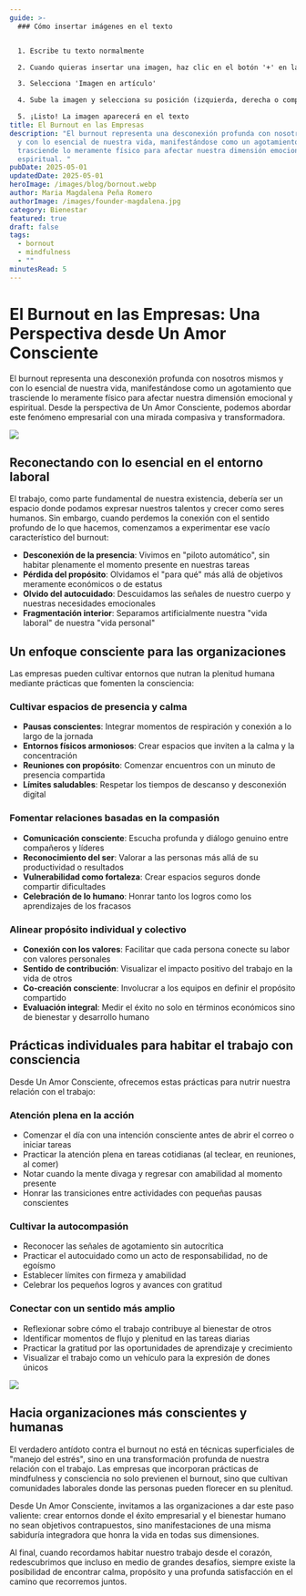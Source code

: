 ```yaml
---
guide: >-
  ### Cómo insertar imágenes en el texto


  1. Escribe tu texto normalmente

  2. Cuando quieras insertar una imagen, haz clic en el botón '+' en la barra de herramientas

  3. Selecciona 'Imagen en artículo'

  4. Sube la imagen y selecciona su posición (izquierda, derecha o completa)

  5. ¡Listo! La imagen aparecerá en el texto
title: El Burnout en las Empresas
description: "El burnout representa una desconexión profunda con nosotros mismos
  y con lo esencial de nuestra vida, manifestándose como un agotamiento que
  trasciende lo meramente físico para afectar nuestra dimensión emocional y
  espiritual. "
pubDate: 2025-05-01
updatedDate: 2025-05-01
heroImage: /images/blog/bornout.webp
author: Maria Magdalena Peña Romero
authorImage: /images/founder-magdalena.jpg
category: Bienestar
featured: true
draft: false
tags:
  - bornout
  - mindfulness
  - ""
minutesRead: 5
---
```

# El Burnout en las Empresas: Una Perspectiva desde Un Amor Consciente

El burnout representa una desconexión profunda con nosotros mismos y con lo esencial de nuestra vida, manifestándose como un agotamiento que trasciende lo meramente físico para afectar nuestra dimensión emocional y espiritual. Desde la perspectiva de Un Amor Consciente, podemos abordar este fenómeno empresarial con una mirada compasiva y transformadora.

![](/images/blog/fases-del-burnout.jpeg)



## Reconectando con lo esencial en el entorno laboral

El trabajo, como parte fundamental de nuestra existencia, debería ser un espacio donde podamos expresar nuestros talentos y crecer como seres humanos. Sin embargo, cuando perdemos la conexión con el sentido profundo de lo que hacemos, comenzamos a experimentar ese vacío característico del burnout:

* **Desconexión de la presencia**: Vivimos en "piloto automático", sin habitar plenamente el momento presente en nuestras tareas
* **Pérdida del propósito**: Olvidamos el "para qué" más allá de objetivos meramente económicos o de estatus
* **Olvido del autocuidado**: Descuidamos las señales de nuestro cuerpo y nuestras necesidades emocionales
* **Fragmentación interior**: Separamos artificialmente nuestra "vida laboral" de nuestra "vida personal"

## Un enfoque consciente para las organizaciones

Las empresas pueden cultivar entornos que nutran la plenitud humana mediante prácticas que fomenten la consciencia:

### Cultivar espacios de presencia y calma

* **Pausas conscientes**: Integrar momentos de respiración y conexión a lo largo de la jornada
* **Entornos físicos armoniosos**: Crear espacios que inviten a la calma y la concentración
* **Reuniones con propósito**: Comenzar encuentros con un minuto de presencia compartida
* **Límites saludables**: Respetar los tiempos de descanso y desconexión digital

### Fomentar relaciones basadas en la compasión

* **Comunicación consciente**: Escucha profunda y diálogo genuino entre compañeros y líderes
* **Reconocimiento del ser**: Valorar a las personas más allá de su productividad o resultados
* **Vulnerabilidad como fortaleza**: Crear espacios seguros donde compartir dificultades
* **Celebración de lo humano**: Honrar tanto los logros como los aprendizajes de los fracasos

### Alinear propósito individual y colectivo

* **Conexión con los valores**: Facilitar que cada persona conecte su labor con valores personales
* **Sentido de contribución**: Visualizar el impacto positivo del trabajo en la vida de otros
* **Co-creación consciente**: Involucrar a los equipos en definir el propósito compartido
* **Evaluación integral**: Medir el éxito no solo en términos económicos sino de bienestar y desarrollo humano

## Prácticas individuales para habitar el trabajo con consciencia

Desde Un Amor Consciente, ofrecemos estas prácticas para nutrir nuestra relación con el trabajo:

### Atención plena en la acción

* Comenzar el día con una intención consciente antes de abrir el correo o iniciar tareas
* Practicar la atención plena en tareas cotidianas (al teclear, en reuniones, al comer)
* Notar cuando la mente divaga y regresar con amabilidad al momento presente
* Honrar las transiciones entre actividades con pequeñas pausas conscientes

### Cultivar la autocompasión

* Reconocer las señales de agotamiento sin autocrítica
* Practicar el autocuidado como un acto de responsabilidad, no de egoísmo
* Establecer límites con firmeza y amabilidad
* Celebrar los pequeños logros y avances con gratitud

### Conectar con un sentido más amplio

* Reflexionar sobre cómo el trabajo contribuye al bienestar de otros
* Identificar momentos de flujo y plenitud en las tareas diarias
* Practicar la gratitud por las oportunidades de aprendizaje y crecimiento
* Visualizar el trabajo como un vehículo para la expresión de dones únicos

![](/images/blog/bornout-0.jpg)

## Hacia organizaciones más conscientes y humanas

El verdadero antídoto contra el burnout no está en técnicas superficiales de "manejo del estrés", sino en una transformación profunda de nuestra relación con el trabajo. Las empresas que incorporan prácticas de mindfulness y consciencia no solo previenen el burnout, sino que cultivan comunidades laborales donde las personas pueden florecer en su plenitud.

Desde Un Amor Consciente, invitamos a las organizaciones a dar este paso valiente: crear entornos donde el éxito empresarial y el bienestar humano no sean objetivos contrapuestos, sino manifestaciones de una misma sabiduría integradora que honra la vida en todas sus dimensiones.

Al final, cuando recordamos habitar nuestro trabajo desde el corazón, redescubrimos que incluso en medio de grandes desafíos, siempre existe la posibilidad de encontrar calma, propósito y una profunda satisfacción en el camino que recorremos juntos.